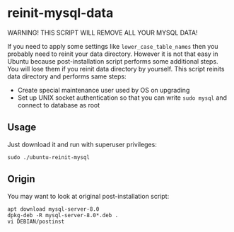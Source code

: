 reinit-mysql-data
=================

WARNING! THIS SCRIPT WILL REMOVE ALL YOUR MYSQL DATA!

If you need to apply some settings like `lower_case_table_names` then you probably need to reinit your data directory.
However it is not that easy in Ubuntu because post-installation script performs some additional steps.
You will lose them if you reinit data directory by yourself.
This script reinits data directory and performs same steps:

* Create special maintenance user used by OS on upgrading
* Set up UNIX socket authentication so that you can write `sudo mysql` and connect to database as root

Usage
-----

Just download it and run with superuser privileges:

    sudo ./ubuntu-reinit-mysql

Origin
------

You may want to look at original post-installation script:

    apt download mysql-server-8.0
    dpkg-deb -R mysql-server-8.0*.deb .
    vi DEBIAN/postinst
